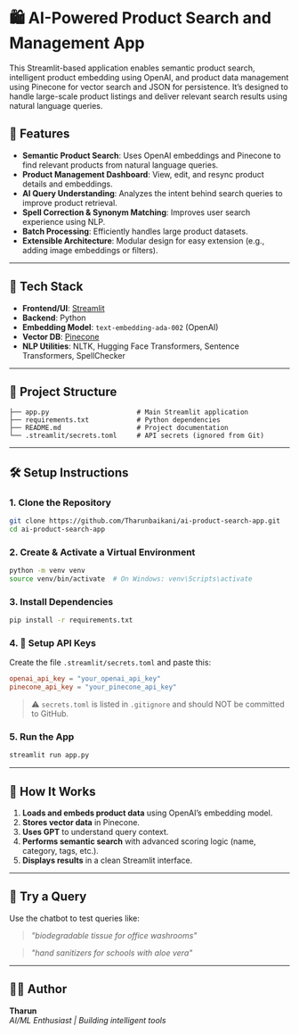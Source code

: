 # 🛍️ AI-Powered Product Search and Management App

This Streamlit-based application enables semantic product search, intelligent product embedding using OpenAI, and product data management using Pinecone for vector search and JSON for persistence. It’s designed to handle large-scale product listings and deliver relevant search results using natural language queries.

## 🚀 Features

- **Semantic Product Search**: Uses OpenAI embeddings and Pinecone to find relevant products from natural language queries.
- **Product Management Dashboard**: View, edit, and resync product details and embeddings.
- **AI Query Understanding**: Analyzes the intent behind search queries to improve product retrieval.
- **Spell Correction & Synonym Matching**: Improves user search experience using NLP.
- **Batch Processing**: Efficiently handles large product datasets.
- **Extensible Architecture**: Modular design for easy extension (e.g., adding image embeddings or filters).

---

## 🧰 Tech Stack

- **Frontend/UI**: [Streamlit](https://streamlit.io/)
- **Backend**: Python
- **Embedding Model**: `text-embedding-ada-002` (OpenAI)
- **Vector DB**: [Pinecone](https://www.pinecone.io/)
- **NLP Utilities**: NLTK, Hugging Face Transformers, Sentence Transformers, SpellChecker

---

## 📂 Project Structure

```plaintext
├── app.py                      # Main Streamlit application
├── requirements.txt            # Python dependencies
├── README.md                   # Project documentation
└── .streamlit/secrets.toml     # API secrets (ignored from Git)
```


---

## 🛠️ Setup Instructions

### 1. Clone the Repository

```bash
git clone https://github.com/Tharunbaikani/ai-product-search-app.git
cd ai-product-search-app
```

### 2. Create & Activate a Virtual Environment

```bash
python -m venv venv
source venv/bin/activate  # On Windows: venv\Scripts\activate
```

### 3. Install Dependencies

```bash
pip install -r requirements.txt
```

### 4. 🔐 Setup API Keys

Create the file `.streamlit/secrets.toml` and paste this:

```toml
openai_api_key = "your_openai_api_key"
pinecone_api_key = "your_pinecone_api_key"
```

> ⚠️ `secrets.toml` is listed in `.gitignore` and should NOT be committed to GitHub.

### 5. Run the App

```bash
streamlit run app.py
```

---

## 🧠 How It Works

1. **Loads and embeds product data** using OpenAI’s embedding model.
2. **Stores vector data** in Pinecone.
3. **Uses GPT** to understand query context.
4. **Performs semantic search** with advanced scoring logic (name, category, tags, etc.).
5. **Displays results** in a clean Streamlit interface.

---

## 🧪 Try a Query

Use the chatbot to test queries like:

> _"biodegradable tissue for office washrooms"_

> _"hand sanitizers for schools with aloe vera"_

---


## 👨‍💻 Author

**Tharun**  
*AI/ML Enthusiast | Building intelligent tools*




